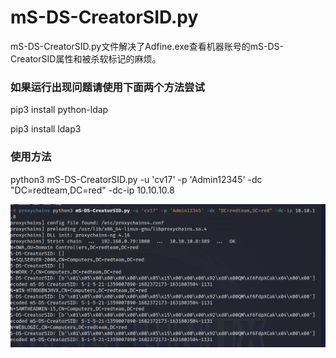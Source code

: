 # mS-DS-CreatorSID.py
mS-DS-CreatorSID.py文件解决了Adfine.exe查看机器账号的mS-DS-CreatorSID属性和被杀软标记的麻烦。
### 如果运行出现问题请使用下面两个方法尝试
pip3 install python-ldap
  
pip3 install ldap3

### 使用方法
python3 mS-DS-CreatorSID.py -u 'cv17' -p 'Admin12345' -dc "DC=redteam,DC=red" -dc-ip 10.10.10.8

![image](https://github.com/Allengot/tools/blob/main/mS-DS-CreatorSID/mS-DS-CreatorSID.png?raw=true)
